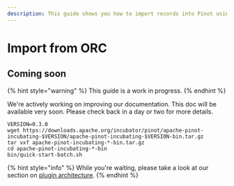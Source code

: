 ```yaml
---
description: This guide shows you how to import records into Pinot using ORC file format.
---
```


# Import from ORC

## Coming soon

{% hint style="warning" %}
This guide is a work in progress.
{% endhint %}

We're actively working on improving our documentation. This doc will be available very soon. Please check back in a day or two for more details.

```
VERSION=0.3.0
wget https://downloads.apache.org/incubator/pinot/apache-pinot-incubating-$VERSION/apache-pinot-incubating-$VERSION-bin.tar.gz
tar vxf apache-pinot-incubating-*-bin.tar.gz
cd apache-pinot-incubating-*-bin
bin/quick-start-batch.sh
```

{% hint style="info" %}
While you're waiting, please take a look at our section on [plugin architecture](../../../plugins/plugin-architecture.md).
{% endhint %}


